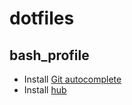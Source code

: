 # dotfiles

## bash_profile

* Install [Git autocomplete](https://github.com/git/git/blob/master/contrib/completion/git-completion.bash)
* Install [hub](https://github.com/github/hub)